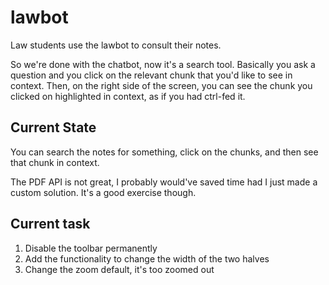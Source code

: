 # lawbot

Law students use the lawbot to consult their notes. 

So we're done with the chatbot, now it's a search tool. Basically you ask a question and you click on the relevant chunk that you'd like to see in context. Then, on the right side of the screen, you can see the chunk you clicked on highlighted in context, as if you had ctrl-fed it.  

## Current State

You can search the notes for something, click on the chunks, and then see that chunk in context.

The PDF API is not great, I probably would've saved time had I just made a custom solution. It's a good exercise though.

## Current task

1. Disable the toolbar permanently
2. Add the functionality to change the width of the two halves
3. Change the zoom default, it's too zoomed out